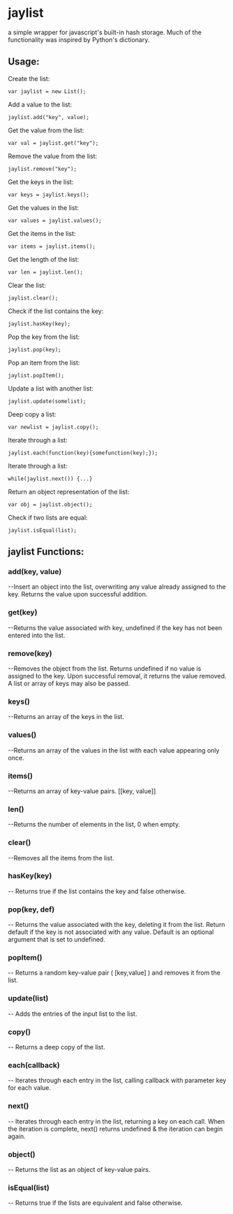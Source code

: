 # jaylist
a simple wrapper for javascript's built-in hash storage. 
Much of the functionality was inspired by Python's dictionary.

## Usage:
Create the list:

    var jaylist = new List(); 
   
Add a value to the list:

    jaylist.add("key", value);
   
Get the value from the list:

    var val = jaylist.get("key"); 
  
Remove the value from the list:

    jaylist.remove("key");

Get the keys in the list:

    var keys = jaylist.keys();

Get the values in the list:

    var values = jaylist.values();

Get the items in the list:

    var items = jaylist.items();

Get the length of the list:

    var len = jaylist.len();

Clear the list:

    jaylist.clear();

Check if the list contains the key:
    
    jaylist.hasKey(key);

Pop the key from the list:

    jaylist.pop(key);

Pop an item from the list:

    jaylist.popItem();

Update a list with another list:
    
    jaylist.update(somelist);

Deep copy a list:

    var newlist = jaylist.copy();

Iterate through a list:

    jaylist.each(function(key){somefunction(key);});

Iterate through a list:

    while(jaylist.next()) {...}

Return an object representation of the list:

    var obj = jaylist.object();

Check if two lists are equal:

    jaylist.isEqual(list);

## jaylist Functions:

### add(key, value)
--Insert an object into the list, overwriting any value already assigned to the key. Returns the value upon successful addition.
### get(key)
--Returns the value associated with key, undefined if the key has not been entered into the list.
### remove(key)
--Removes the object from the list. Returns undefined if no value is assigned to the key. Upon successful removal, it returns the value removed. A list or array of keys may also be passed.
### keys()
--Returns an array of the keys in the list.
### values()
--Returns an array of the values in the list with each value appearing only once.
### items()
--Returns an array of key-value pairs. [[key, value]]
### len() 
--Returns the number of elements in the list, 0 when empty.
### clear()
--Removes all the items from the list.
### hasKey(key)
-- Returns true if the list contains the key and false otherwise.
### pop(key, def)
-- Returns the value associated with the key, deleting it from the list. Return default if the key is not associated with any value. Default is an optional argument that is set to undefined.
### popItem()
-- Returns a random key-value pair ( [key,value] ) and removes it from the list.
### update(list)
-- Adds the entries of the input list to the list.
### copy()
-- Returns a deep copy of the list.
### each(callback)
-- Iterates through each entry in the list, calling callback with parameter key for each value.
### next()
-- Iterates through each entry in the list, returning a key on each call. When the iteration is complete, next() returns undefined & the iteration can begin again.
### object()
-- Returns the list as an object of key-value pairs.
### isEqual(list)
-- Returns true if the lists are equivalent and false otherwise.
